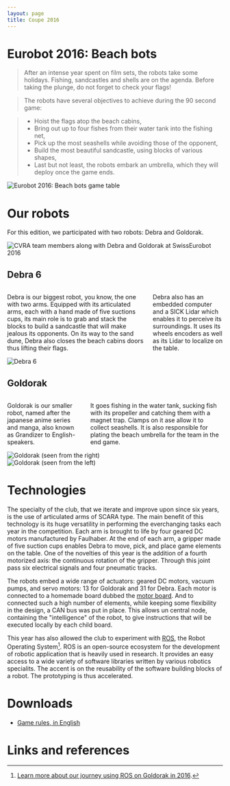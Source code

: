 ```yaml
---
layout: page
title: Coupe 2016
---
```


# Eurobot 2016: Beach bots

> After an intense year spent on film sets, the robots take some holidays. Fishing, sandcastles and shells are on the agenda. Before taking the plunge, do not forget to check your flags!

> The robots have several objectives to achieve during the 90 second game:

> * Hoist the flags atop the beach cabins,
> * Bring out up to four fishes from their water tank into the fishing net,
> * Pick up the most seashells while avoiding those of the opponent,
> * Build the most beautiful sandcastle, using blocks of various shapes,
> * Last but not least, the robots embark an umbrella, which they will deploy once the game ends.

![Eurobot 2016: Beach bots game table](/images/2016/table.png)

# Our robots

For this edition, we participated with two robots: Debra and Goldorak.

![CVRA team members along with Debra and Goldorak at SwissEurobot 2016](/images/2016/team.jpg)

## Debra 6

<div class="row">
<div class="large-6 columns">
<p>
Debra is our biggest robot, you know, the one with two arms.
Equipped with its articulated arms, each with a hand made of five suctions cups, its main role is to grab and stack the blocks to build a sandcastle that will make jealous its opponents.
On its way to the sand dune, Debra also closes the beach cabins doors thus lifting their flags.
</p>

<p>
Debra also has an embedded computer and a SICK Lidar which enables it to perceive its surroundings.
It uses its wheels encoders as well as its Lidar to localize on the table.
</p>

</div>

<div class="large-6 columns">
<img src="/images/2016/debra.jpg" alt="Debra 6" />
</div>

</div>

## Goldorak

<div class="row">
<div class="large-6 columns">
<p>
Goldorak is our smaller robot, named after the japanese anime series and manga, also known as Grandizer to English-speakers.
</p>

<p>
It goes fishing in the water tank, sucking fish with its propeller and catching them with a magnet trap.
Clamps on it ase allow it to collect seashells.
It is also responsible for plating the beach umbrella for the team in the end game.
</p>

</div>

<div class="large-3 columns">
<img src="/images/2016/goldorak.jpg" alt="Goldorak (seen from the right)" />
</div>

<div class="large-3 columns">
<img src="/images/2016/goldorak2.jpg" alt="Goldorak (seen from the left)" />
</div>

</div>

# Technologies

The specialty of the club, that we iterate and improve upon since six years, is the use of articulated arms of SCARA type.
The main benefit of this technology is its huge versatility in performing the everchanging tasks each year in the competition.
Each arm is brought to life by four geared DC motors manufactured by Faulhaber.
At the end of each arm, a gripper made of five suction cups enables Debra to move, pick, and place game elements on the table.
One of the novelties of this year is the addition of a fourth motorized axis: the continuous rotation of the gripper.
Through this joint pass six electrical signals and four pneumatic tracks.

The robots embed a wide range of actuators: geared DC motors, vacuum pumps, and servo motors: 13 for Goldorak and 31 for Debra.
Each motor is connected to a homemade board dubbed the [motor board](https://github.com/cvra/motor-control-board).
And to connected such a high number of elements, while keeping some flexibility in the design, a CAN bus was put in place.
This allows un central node, containing the "intelligence" of the robot, to give instructions that will be executed locally by each child board.

This year has also allowed the club to experiment with [ROS](http://www.ros.org/), the Robot Operating System[^0].
ROS is an open-source ecosystem for the development of robotic application that is heavily used in research.
It provides an easy access to a wide variety of software libraries written by various robotics specialits.
The accent is on the reusability of the software building blocks of a robot.
The prototyping is thus accelerated.

# Downloads

* [Game rules, in English](/ressources/rules/2016.pdf)

# Links and references

[^0]: [Learn more about our journey using ROS on Goldorak in 2016](http://www.cvra.ch/blog/2016/goldorak-post-mortem).
